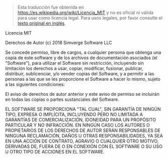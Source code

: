 > Esta traducción fue obtenida en https://es.wikipedia.org/wiki/Licencia_MIT
> y no es oficial ni válida para usar como licencia legal. Para usos legales,
> por favor consulte el [texto original en inglés](LICENSE.md).

Licencia MIT

Derechos de Autor (c) 2018 Simverge Software LLC

Se concede permiso, libre de cargos, a cualquier persona que obtenga una copia
de este software y de los archivos de documentación asociados (el "Software"),
para utilizar el Software sin restricción, incluyendo sin limitación los
derechos a usar, copiar, modificar, fusionar, publicar, distribuir,
sublicenciar, y/o vender copias del Software, y a permitir a las personas a las
que se les proporcione el Software a hacer lo mismo, sujeto a las siguientes
condiciones:

El aviso de derechos de autor anterior y este aviso de permiso se incluirán en
todas las copias o partes sustanciales del Software.

EL SOFTWARE SE PROPORCIONA "TAL CUAL", SIN GARANTÍA DE NINGÚN TIPO, EXPRESA O
IMPLÍCITA, INCLUYENDO PERO NO LIMITADA A GARANTÍAS DE COMERCIALIZACIÓN,
IDONEIDAD PARA UN PROPÓSITO PARTICULAR Y NO INFRACCIÓN. EN NINGÚN CASO LOS
AUTORES O PROPIETARIOS DE LOS DERECHOS DE AUTOR SERÁN RESPONSABLES DE NINGUNA
RECLAMACIÓN, DAÑOS U OTRAS RESPONSABILIDADES, YA SEA EN UNA ACCIÓN DE CONTRATO,
AGRAVIO O CUALQUIER OTRO MOTIVO, DERIVADAS DE, FUERA DE O EN CONEXIÓN CON EL
SOFTWARE O SU USO U OTRO TIPO DE ACCIONES EN EL SOFTWARE.
